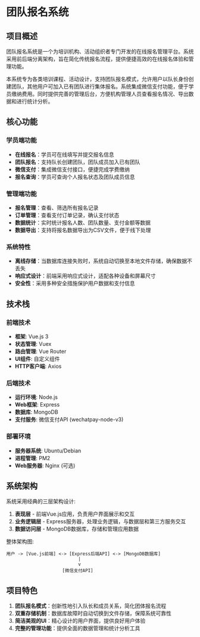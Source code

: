 # 团队报名系统

## 项目概述

团队报名系统是一个为培训机构、活动组织者专门开发的在线报名管理平台。系统采用前后端分离架构，旨在简化传统报名流程，提供便捷高效的在线报名体验和管理功能。

本系统专为各类培训课程、活动设计，支持团队报名模式，允许用户以队长身份创建团队，其他用户可加入已有团队进行集体报名。系统集成微信支付功能，便于学员缴纳费用。同时提供完善的管理后台，方便机构管理人员查看报名情况、导出数据和进行统计分析。

## 核心功能

### 学员端功能

- **在线报名**：学员可在线填写并提交报名信息
- **团队报名**：支持队长创建团队，团队成员加入已有团队
- **微信支付**：集成微信支付接口，便捷完成学费缴纳
- **报名查询**：学员可查询个人报名状态及团队成员信息

### 管理端功能

- **报名管理**：查看、筛选所有报名记录
- **订单管理**：查看支付订单记录，确认支付状态
- **数据统计**：实时统计报名人数、团队数量、支付金额等数据
- **数据导出**：支持将报名数据导出为CSV文件，便于线下处理

### 系统特性

- **离线存储**：当数据库连接失败时，系统自动切换至本地文件存储，确保数据不丢失
- **响应式设计**：前端采用响应式设计，适配各种设备和屏幕尺寸
- **安全性**：采用多种安全措施保护用户数据和支付信息

## 技术栈

### 前端技术

- **框架**: Vue.js 3
- **状态管理**: Vuex
- **路由管理**: Vue Router
- **UI组件**: 自定义组件
- **HTTP客户端**: Axios

### 后端技术

- **运行环境**: Node.js
- **Web框架**: Express
- **数据库**: MongoDB
- **支付服务**: 微信支付API (wechatpay-node-v3)

### 部署环境

- **服务器系统**: Ubuntu/Debian
- **进程管理**: PM2
- **Web服务器**: Nginx (可选)

## 系统架构

系统采用经典的三层架构设计:

1. **表现层** - 前端Vue.js应用，负责用户界面展示和交互
2. **业务逻辑层** - Express服务器，处理业务逻辑，与数据层和第三方服务交互
3. **数据访问层** - MongoDB数据库，存储和管理应用数据

整体架构图:

```
用户 -> [Vue.js前端] <-> [Express后端API] <-> [MongoDB数据库]
                           |
                           v
                     [微信支付API]
```

## 项目特色

1. **团队报名模式**：创新性地引入队长和成员关系，简化团体报名流程
2. **双重存储机制**：数据库故障时自动切换到文件存储，保障系统可靠性
3. **简洁美观的UI**：精心设计的用户界面，提供良好用户体验
4. **完整的管理功能**：提供全面的数据管理和统计分析工具 